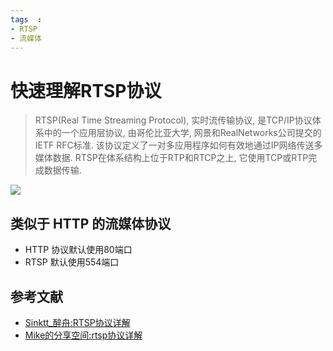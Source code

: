 ```yaml
---
tags  :
- RTSP
- 流媒体
---
```


快速理解RTSP协议
==============
> RTSP(Real Time Streaming Protocol), 实时流传输协议, 是TCP/IP协议体系中的一个应用层协议, 由哥伦比亚大学, 网景和RealNetworks公司提交的IETF RFC标准. 该协议定义了一对多应用程序如何有效地通过IP网络传送多媒体数据. RTSP在体系结构上位于RTP和RTCP之上, 它使用TCP或RTP完成数据传输.

![](../../imgs/2013/rtsp_arch.png)

## 类似于 HTTP 的流媒体协议

* HTTP 协议默认使用80端口
* RTSP 默认使用554端口



## 参考文献
* [Sinktt_醉舟:RTSP协议详解](http://sinktt82461673.blog.163.com/blog/static/114218483201112872642281/)
* [Mike的分享空间:rtsp协议详解](http://www.mikewootc.com/wiki/net/protocol/rtsp.html)

